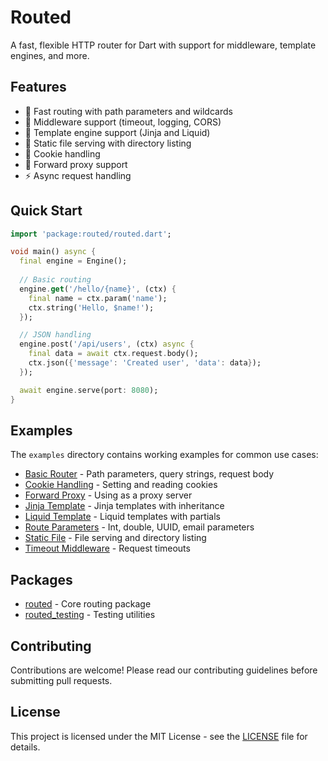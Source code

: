 <!-- 
This README describes the package. If you publish this package to pub.dev,
this README's contents appear on the landing page for your package.

For information about how to write a good package README, see the guide for
[writing package pages](https://dart.dev/tools/pub/writing-package-pages). 

For general information about developing packages, see the Dart guide for
[creating packages](https://dart.dev/guides/libraries/create-packages)
and the Flutter guide for
[developing packages and plugins](https://flutter.dev/to/develop-packages). 
-->

# Routed

A fast, flexible HTTP router for Dart with support for middleware, template engines, and more.

## Features

- 🚀 Fast routing with path parameters and wildcards
- 🔌 Middleware support (timeout, logging, CORS)
- 🎨 Template engine support (Jinja and Liquid)
- 📁 Static file serving with directory listing
- 🍪 Cookie handling
- 🔄 Forward proxy support
- ⚡ Async request handling

## Quick Start

```dart
import 'package:routed/routed.dart';

void main() async {
  final engine = Engine();
  
  // Basic routing
  engine.get('/hello/{name}', (ctx) {
    final name = ctx.param('name');
    ctx.string('Hello, $name!');
  });

  // JSON handling
  engine.post('/api/users', (ctx) async {
    final data = await ctx.request.body();
    ctx.json({'message': 'Created user', 'data': data});
  });

  await engine.serve(port: 8080);
}
```

## Examples

The `examples` directory contains working examples for common use cases:

- [Basic Router](examples/basic_router) - Path parameters, query strings, request body
- [Cookie Handling](examples/cookie_handling) - Setting and reading cookies
- [Forward Proxy](examples/forward_proxy) - Using as a proxy server
- [Jinja Template](examples/jinja_template) - Jinja templates with inheritance
- [Liquid Template](examples/liquid_template) - Liquid templates with partials
- [Route Parameters](examples/route_parameter_types) - Int, double, UUID, email parameters
- [Static File](examples/static_file) - File serving and directory listing
- [Timeout Middleware](examples/timeout_middleware) - Request timeouts

## Packages

- [routed](packages/routed) - Core routing package
- [routed_testing](packages/routed_testing) - Testing utilities

## Contributing

Contributions are welcome! Please read our contributing guidelines before submitting pull requests.

## License

This project is licensed under the MIT License - see the [LICENSE](LICENSE) file for details.

